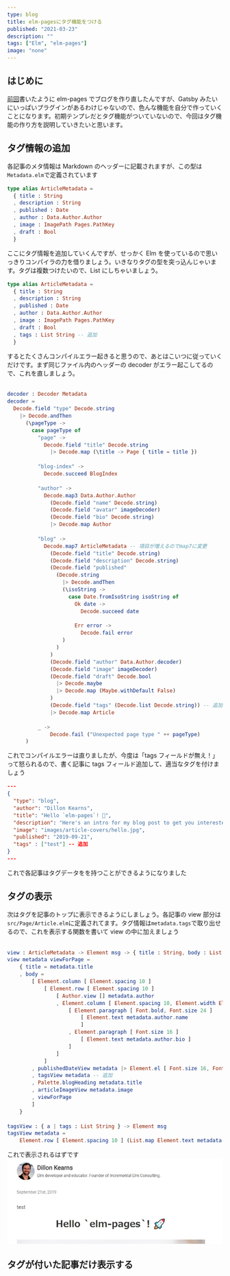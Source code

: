 ```yaml
---
type: blog
title: elm-pagesにタグ機能をつける
published: "2021-03-23"
description: ""
tags: ["Elm", "elm-pages"]
image: "none"
---
```


## はじめに

[前回](./blog-reneal)書いたように elm-pages でブログを作り直したんですが、Gatsby みたいにいっぱいプラグインがあるわけじゃないので、色んな機能を自分で作っていくことになります。初期テンプレだとタグ機能がついていないので、今回はタグ機能の作り方を説明していきたいと思います。

## タグ情報の追加

各記事のメタ情報は Markdown のヘッダーに記載されますが、この型は`Metadata.elm`で定義されています

```elm
type alias ArticleMetadata =
  { title : String
  , description : String
  , published : Date
  , author : Data.Author.Author
  , image : ImagePath Pages.PathKey
  , draft : Bool
  }
```

ここにタグ情報を追加していくんですが、せっかく Elm を使っているので思いっきりコンパイラの力を借りましょう。いきなりタグの型を突っ込んじゃいます。タグは複数つけたいので、List にしちゃいましょう。

```elm
type alias ArticleMetadata =
  { title : String
  , description : String
  , published : Date
  , author : Data.Author.Author
  , image : ImagePath Pages.PathKey
  , draft : Bool
  , tags : List String -- 追加
  }
```

するとたくさんコンパイルエラー起きると思うので、あとはこいつに従っていくだけです。まず同じファイル内のヘッダーの decoder がエラー起こしてるので、これを直しましょう。

```elm

decoder : Decoder Metadata
decoder =
  Decode.field "type" Decode.string
    |> Decode.andThen
      (\pageType ->
        case pageType of
          "page" ->
            Decode.field "title" Decode.string
              |> Decode.map (\title -> Page { title = title })

          "blog-index" ->
            Decode.succeed BlogIndex

          "author" ->
            Decode.map3 Data.Author.Author
              (Decode.field "name" Decode.string)
              (Decode.field "avatar" imageDecoder)
              (Decode.field "bio" Decode.string)
              |> Decode.map Author

          "blog" ->
            Decode.map7 ArticleMetadata -- 項目が増えるのでmap7に変更
              (Decode.field "title" Decode.string)
              (Decode.field "description" Decode.string)
              (Decode.field "published"
                (Decode.string
                  |> Decode.andThen
                  (\isoString ->
                    case Date.fromIsoString isoString of
                      Ok date ->
                        Decode.succeed date

                      Err error ->
                        Decode.fail error
                  )
                )
              )
              (Decode.field "author" Data.Author.decoder)
              (Decode.field "image" imageDecoder)
              (Decode.field "draft" Decode.bool
                |> Decode.maybe
                |> Decode.map (Maybe.withDefault False)
              )
              (Decode.field "tags" (Decode.list Decode.string)) -- 追加
              |> Decode.map Article

          _ ->
              Decode.fail ("Unexpected page type " ++ pageType)
      )
```

これでコンパイルエラーは直りましたが、今度は「tags フィールドが無え！」って怒られるので、書く記事に tags フィールド追加して、適当なタグを付けましょう

```json
---
{
  "type": "blog",
  "author": "Dillon Kearns",
  "title": "Hello `elm-pages`! 🚀",
  "description": "Here's an intro for my blog post to get you interested in reading more...",
  "image": "images/article-covers/hello.jpg",
  "published": "2019-09-21",
  "tags" : ["test"] -- 追加
}
---
```

これで各記事はタグデータをを持つことができるようになりました

## タグの表示

次はタグを記事のトップに表示できるようにしましょう。各記事の view 部分は`src/Page/Article.elm`に定義されてます。タグ情報は`metadata.tags`で取り出せるので、これを表示する関数を書いて view の中に加えましょう

```elm

view : ArticleMetadata -> Element msg -> { title : String, body : List (Element msg) }
view metadata viewForPage =
    { title = metadata.title
    , body =
        [ Element.column [ Element.spacing 10 ]
            [ Element.row [ Element.spacing 10 ]
                [ Author.view [] metadata.author
                , Element.column [ Element.spacing 10, Element.width Element.fill ]
                    [ Element.paragraph [ Font.bold, Font.size 24 ]
                        [ Element.text metadata.author.name
                        ]
                    , Element.paragraph [ Font.size 16 ]
                        [ Element.text metadata.author.bio ]
                    ]
                ]
            ]
        , publishedDateView metadata |> Element.el [ Font.size 16, Font.color (Element.rgba255 0 0 0 0.6) ]
        , tagsView metadata -- 追加
        , Palette.blogHeading metadata.title
        , articleImageView metadata.image
        , viewForPage
        ]
    }

tagsView : { a | tags : List String } -> Element msg
tagsView metadata =
    Element.row [ Element.spacing 10 ] (List.map Element.text metadata.tags)
```

これで表示されるはずです
!["1"](images/posts/elm-pages/a.jpg)

## タグが付いた記事だけ表示する
